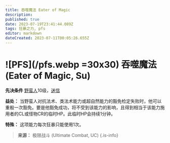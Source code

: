 ```yaml
---
title: 吞噬魔法 Eater of Magic
description: 
published: true
date: 2023-07-19T23:41:44.089Z
tags: 狂暴之力, pfs
editor: markdown
dateCreated: 2023-07-11T00:05:26.655Z
---
```


# ![PFS](/pfs.webp =30x30) 吞噬魔法 (Eater of Magic, Su)

**先决条件** [野蛮人](/野蛮人)10级，[迷信](/狂暴之力/迷信)

**益处：** 当野蛮人对抗法术、类法术能力或超自然能力的豁免检定失败时，他可以重骰一次豁免。要是他豁免成功，将不受到该能力的影响，且得到相当于该能力施用者的CL或怪物CR的临时HP。此临时HP会持续1分钟。

**特殊：** 这项能力每次狂暴只能使用1次。

> **来源：** 极限战斗 (Ultimate Combat, UC)
{.is-info}
